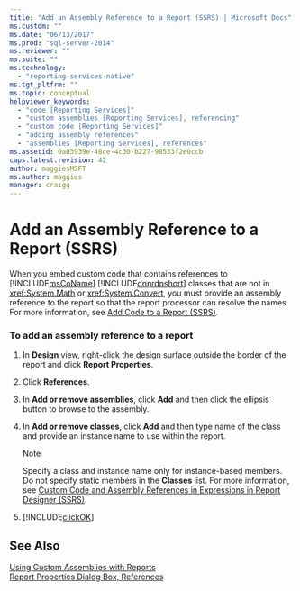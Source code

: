 ```yaml
---
title: "Add an Assembly Reference to a Report (SSRS) | Microsoft Docs"
ms.custom: ""
ms.date: "06/13/2017"
ms.prod: "sql-server-2014"
ms.reviewer: ""
ms.suite: ""
ms.technology: 
  - "reporting-services-native"
ms.tgt_pltfrm: ""
ms.topic: conceptual
helpviewer_keywords: 
  - "code [Reporting Services]"
  - "custom assemblies [Reporting Services], referencing"
  - "custom code [Reporting Services]"
  - "adding assembly references"
  - "assemblies [Reporting Services], references"
ms.assetid: 0a03939e-48ce-4c30-b227-98533f2e0ccb
caps.latest.revision: 42
author: maggiesMSFT
ms.author: maggies
manager: craigg
---
```

# Add an Assembly Reference to a Report (SSRS)
  When you embed custom code that contains references to [!INCLUDE[msCoName](../../includes/msconame-md.md)] [!INCLUDE[dnprdnshort](../../includes/dnprdnshort-md.md)] classes that are not in <xref:System.Math> or <xref:System.Convert>, you must provide an assembly reference to the report so that the report processor can resolve the names. For more information, see [Add Code to a Report &#40;SSRS&#41;](add-code-to-a-report-ssrs.md).  
  
### To add an assembly reference to a report  
  
1.  In **Design** view, right-click the design surface outside the border of the report and click **Report Properties**.  
  
2.  Click **References**.  
  
3.  In **Add or remove assemblies**, click **Add** and then click the ellipsis button to browse to the assembly.  
  
4.  In **Add or remove classes**, click **Add** and then type name of the class and provide an instance name to use within the report.  
  
    > [!NOTE]  
    >  Specify a class and instance name only for instance-based members. Do not specify static members in the **Classes** list. For more information, see [Custom Code and Assembly References in Expressions in Report Designer &#40;SSRS&#41;](custom-code-and-assembly-references-in-expressions-in-report-designer-ssrs.md).  
  
5.  [!INCLUDE[clickOK](../../includes/clickok-md.md)]  
  
## See Also  
 [Using Custom Assemblies with Reports](../custom-assemblies/using-custom-assemblies-with-reports.md)   
 [Report Properties Dialog Box, References](../report-properties-dialog-box-references.md)  
  
  

